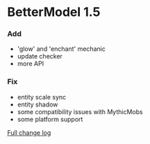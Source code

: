 # BetterModel 1.5

### Add
- 'glow' and 'enchant' mechanic
- update checker
- more API

### Fix
- entity scale sync
- entity shadow
- some compatibility issues with MythicMobs
- some platform support

[Full change log](https://github.com/toxicity188/BetterModel/compare/c70a86c0...1.5)